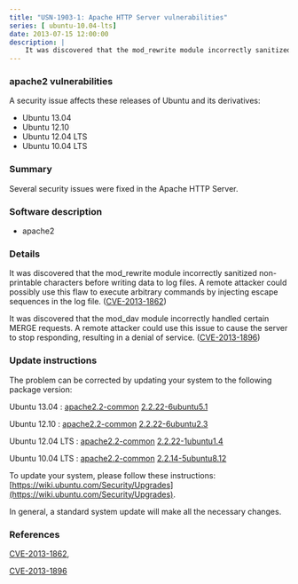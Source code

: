```yaml
---
title: "USN-1903-1: Apache HTTP Server vulnerabilities"
series: [ ubuntu-10.04-lts]
date: 2013-07-15 12:00:00
description: |
    It was discovered that the mod_rewrite module incorrectly sanitized non- printable characters before writing data to log files. A remote attacker could possibly use this flaw to execute arbitrary commands by injecting escape sequences in the log file. ([CVE-2013-1862](http://people.ubuntu.com/~ubuntu-security/cve/CVE-2013-1862))
--- 
```

 
### apache2 vulnerabilities

A security issue affects these releases of Ubuntu and its derivatives:

* Ubuntu 13.04
* Ubuntu 12.10
* Ubuntu 12.04 LTS
* Ubuntu 10.04 LTS

### Summary

Several security issues were fixed in the Apache HTTP Server. 

### Software description

* apache2 

### Details

It was discovered that the mod_rewrite module incorrectly sanitized non- printable characters before writing data to log files. A remote attacker could possibly use this flaw to execute arbitrary commands by injecting escape sequences in the log file. ([CVE-2013-1862](http://people.ubuntu.com/~ubuntu-security/cve/CVE-2013-1862))

It was discovered that the mod_dav module incorrectly handled certain MERGE requests. A remote attacker could use this issue to cause the server to stop responding, resulting in a denial of service. ([CVE-2013-1896](http://people.ubuntu.com/~ubuntu-security/cve/CVE-2013-1896)) 

### Update instructions

The problem can be corrected by updating your system to the following package version:

Ubuntu 13.04
 : [apache2.2-common](https://launchpad.net/ubuntu/+source/apache2) <span> [2.2.22-6ubuntu5.1](https://launchpad.net/ubuntu/+source/apache2/2.2.22-6ubuntu5.1) </span> 

Ubuntu 12.10
 : [apache2.2-common](https://launchpad.net/ubuntu/+source/apache2) <span> [2.2.22-6ubuntu2.3](https://launchpad.net/ubuntu/+source/apache2/2.2.22-6ubuntu2.3) </span> 

Ubuntu 12.04 LTS
 : [apache2.2-common](https://launchpad.net/ubuntu/+source/apache2) <span> [2.2.22-1ubuntu1.4](https://launchpad.net/ubuntu/+source/apache2/2.2.22-1ubuntu1.4) </span> 

Ubuntu 10.04 LTS
 : [apache2.2-common](https://launchpad.net/ubuntu/+source/apache2) <span> [2.2.14-5ubuntu8.12](https://launchpad.net/ubuntu/+source/apache2/2.2.14-5ubuntu8.12) </span> 

To update your system, please follow these instructions: [https://wiki.ubuntu.com/Security/Upgrades](https://wiki.ubuntu.com/Security/Upgrades).

In general, a standard system update will make all the necessary changes. 

### References

 [CVE-2013-1862](http://people.ubuntu.com/~ubuntu-security/cve/CVE-2013-1862), 

 [CVE-2013-1896](http://people.ubuntu.com/~ubuntu-security/cve/CVE-2013-1896)
 
